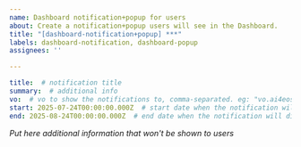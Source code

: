 ```yaml
---
name: Dashboard notification+popup for users
about: Create a notification+popup users will see in the Dashboard.
title: "[dashboard-notification+popup] ***"
labels: dashboard-notification, dashboard-popup
assignees: ''

---
```


```yaml
title:  # notification title
summary:  # additional info
vo:  # vo to show the notifications to, comma-separated. eg: "vo.ai4eosc.eu, vo.imagine-ai.eu" - if empty show to everyone
start: 2025-07-24T00:00:00.000Z  # start date when the notification will appear
end: 2025-08-24T00:00:00.000Z  # end date when the notification will disappear
```

_Put here additional information that won't be shown to users_
